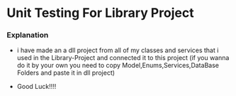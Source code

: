 # Unit Testing For Library Project

### Explanation
* i have made an a dll project from all of my classes and services that i used in the Library-Project and connected it to this project
  (if you wanna do it by your own you need to copy Model,Enums,Services,DataBase Folders and paste it in dll project)

* Good Luck!!!!
